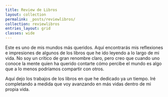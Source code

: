 ```yaml
---
title: Review de Libros
layout: collection
permalink: _posts/reviewlibros/
collection: reviewlibros
entries_layout: grid
classes: wide
---
```


Este es uno de mis mundos más queridos. Aquí encontrarás mis reflexiones e impresiones de algunos de los libros que he ido leyendo a lo largo de mi vida. No soy un crítico de gran renombre claro, pero creo que cuando uno conoce la mente quien ha querido contarte cómo percibe el mundo es algo que a lo menos podríamos compartir con otros. 

Aquí dejo los trabajos de los libros en que he dedicado ya un tiempo. Iré completando a medida que voy avanzando en más vidas dentro de mi propia vida.